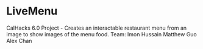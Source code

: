 # LiveMenu
CalHacks 6.0 Project - Creates an interactable restaurant menu from an image to show images of the menu food. 
Team:
Imon Hussain
Matthew Guo
Alex Chan
